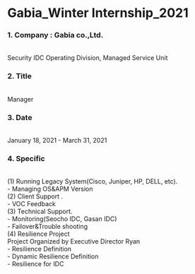 # Gabia_Winter Internship_2021
### 1. Company : Gabia co.,Ltd.
<br>Security IDC Operating Division, Managed Service Unit
<br>
### 2. Title
<br>Manager
<br>
### 3. Date
<br>January 18, 2021 - March 31, 2021
<br>
### 4. Specific
<br>
(1) Running Legacy System(Cisco, Juniper, HP, DELL, etc).
<br>- Managing OS&APM Version
<br>(2) Client Support .
<br>- VOC Feedback
<br>(3) Technical Support.
<br>- Monitoring(Seocho IDC, Gasan IDC)
<br>- Failover&Trouble shooting
<br>(4) Resilience Project
<br>Project Organized by Executive Director Ryan
<br>- Resilience Definition
<br>- Dynamic Resilience Definition
<br>- Resilience for IDC


